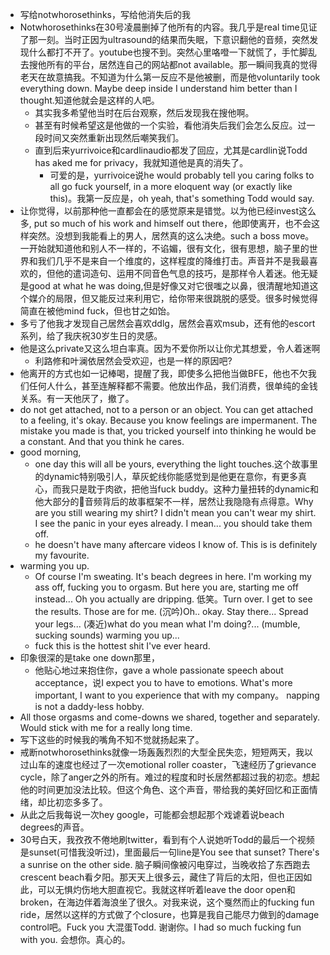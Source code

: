 - 写给notwhorosethinks，写给他消失后的我
- Notwhorosethinks在30号凌晨删掉了他所有的内容。我几乎是real time见证了那一刻。当时正因为ultrasound的结果而失眠，下意识翻他的音频，突然发现什么都打不开了。youtube也搜不到。突然心里咯噔一下就慌了，手忙脚乱去搜他所有的平台，居然连自己的网站都not available。那一瞬间我真的觉得老天在故意搞我。不知道为什么第一反应不是他被删，而是他voluntarily took everything down. Maybe deep inside I understand him better than I thought.知道他就会是这样的人吧。
	- 其实我多希望他当时在后台观察，然后发现我在搜他啊。
	- 甚至有时候希望这是他做的一个实验，看他消失后我们会怎么反应。过一段时间又突然重新出现然后嘲笑我们。
	- 直到后来yurrivoice和cardlinaudio都发了回应，尤其是cardlin说Todd has aked me for privacy，我就知道他是真的消失了。
		- 可爱的是，yurrivoice说he would probably tell you caring folks to all go fuck yourself, in a more eloquent way (or exactly like this)。我第一反应是，oh yeah, that's something Todd would say.
- 让你觉得，以前那种他一直都会在的感觉原来是错觉。以为他已经invest这么多, put so much of his work and himself out there，他即使离开，也不会这样突然。没想到我能看上的男人，居然真的这么决绝。such a boss move。一开始就知道他和别人不一样的，不谄媚，很有文化，很有思想，脑子里的世界和我们几乎不是来自一个维度的，这样程度的降维打击。声音并不是我最喜欢的，但他的遣词造句、运用不同音色气息的技巧，是那样令人着迷。他无疑是good at what he was doing,但是好像又对它很嗤之以鼻，很清醒地知道这个媒介的局限，但又能反过来利用它，给你带来很跳脱的感受。很多时候觉得简直在被他mind fuck，但也甘之如饴。
- 多亏了他我才发现自己居然会喜欢ddlg，居然会喜欢msub，还有他的escort系列，给了我庆祝30岁生日的灵感。
- 他是这么private又这么坦白率真。因为不爱你所以让你尤其想爱，令人着迷啊
	- 利路修和叶澜依居然会受欢迎，也是一样的原因吧?
- 他离开的方式也如一记棒喝，提醒了我，即使多么把他当做BFE，他也不欠我们任何人什么，甚至连解释都不需要。他放出作品，我们消费，很单纯的金钱关系。有一天他厌了，撤了。
- do not get attached, not to a person or an object. You can get attached to a feeling, it's okay. Because you know feelings are impermanent. The mistake you made is that, you tricked yourself into thinking he would be a constant. And that you think he cares.
- good morning,
	- one day this will all be yours, everything the light touches.这个故事里的dynamic特别吸引人，草灰蛇线你能感觉到是他更在意你，有更多真心，而我只是耽于肉欲，把他当fuck buddy。这种力量扭转的dynamic和他大部分的音频背后的故事框架不一样，居然让我隐隐有点得意。Why are you still wearing my shirt? I didn't mean you can't wear my shirt. I see the panic in your eyes already. I mean... you should take them off.
	- he doesn't have many aftercare videos I know of. This is is definitely my favourite.
- warming you up.
	- Of course I'm sweating. It's beach degrees in here. I'm working my ass off, fucking you to orgasm. But here you are, starting me off instead... Oh you actually are dripping. 低笑。Turn over. I get to see the results. Those are for me. (沉吟)Oh.. okay. Stay there... Spread your legs... (凑近)what do you mean what I'm doing?... (mumble, sucking sounds) warming you up...
	- fuck this is the hottest shit I've ever heard.
- 印象很深的是take one down那里，
	- 他贴心地过来抱住你，gave a whole passionate speech about acceptance，说I expect you to have to emotions. What's more important, I want to you experience that with my company。 napping is not a daddy-less hobby.
- All those orgasms and come-downs we shared, together and separately. Would stick with me for a really long time.
- 写下这些的时候我的嘴角不知不觉就扬起来了。
- 戒断notwhorosethinks就像一场轰轰烈烈的大型全民失恋，短短两天，我以过山车的速度也经过了一次emotional roller coaster，飞速经历了grievance cycle，除了anger之外的所有。难过的程度和时长居然都超过我的初恋。想起他的时间更加没法比较。但这个角色、这个声音，带给我的美好回忆和正面情绪，却比初恋多多了。
- 从此之后我每说一次hey google，可能都会想起那个戏谑着说beach degrees的声音。
- 30号白天，我孜孜不倦地刷twitter，看到有个人说她听Todd的最后一个视频是sunset(可惜我没听过)，里面最后一句line是You see that sunset? There's a sunrise on the other side. 脑子瞬间像被闪电穿过，当晚收拾了东西跑去crescent beach看夕阳。那天天上很多云，藏住了背后的太阳，但也正因如此，可以无惧灼伤地大胆直视它。我就这样听着leave the door open和broken，在海边伴着海浪坐了很久。对我来说，这个戛然而止的fucking fun ride，居然以这样的方式做了个closure，也算是我自己能尽力做到的damage control吧。Fuck you 大混蛋Todd. 谢谢你。I had so much fucking fun with you. 会想你。真心的。